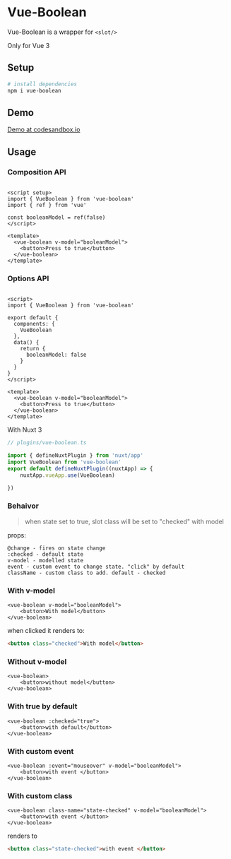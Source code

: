 
# Vue-Boolean

Vue-Boolean is a wrapper for ```<slot/>```

Only for Vue 3 

## Setup


```bash
# install dependencies
npm i vue-boolean

```
## Demo
[Demo at codesandbox.io](https://codesandbox.io/s/vueboolean-demo-yj03wy?file=/src/App.vue)
## Usage



### Composition API

```vue

<script setup>
import { VueBoolean } from 'vue-boolean'
import { ref } from 'vue'

const booleanModel = ref(false)
</script>

<template>
  <vue-boolean v-model="booleanModel">
    <button>Press to true</button>
  </vue-boolean>
</template>
```
### Options API
```vue

<script>
import { VueBoolean } from 'vue-boolean'

export default {
  components: {
    VueBoolean
  },
  data() {
    return {
      booleanModel: false
    }
  }
}
</script>

<template>
  <vue-boolean v-model="booleanModel">
    <button>Press to true</button>
  </vue-boolean>
</template>
```

With Nuxt 3


```ts
// plugins/vue-boolean.ts

import { defineNuxtPlugin } from 'nuxt/app'
import VueBoolean from 'vue-boolean'
export default defineNuxtPlugin((nuxtApp) => {
    nuxtApp.vueApp.use(VueBoolean)

})


```
### Behaivor
>when state set to true, slot class will be set to "checked"
with model

props:
```
@change - fires on state change
:checked - default state
v-model - modelled state
event - custom event to change state. "click" by default
className - custom class to add. default - checked
```
### With v-model
```vue 
<vue-boolean v-model="booleanModel">
    <button>With model</button> 
</vue-boolean>
```
when clicked it renders to: 
```html
<button class="checked">With model</button> 
```
### Without v-model
```vue 
<vue-boolean>
    <button>without model</button> 
</vue-boolean>
```
### With true by default
```vue 
<vue-boolean :checked="true">
    <button>with default</button> 
</vue-boolean>
```
### With custom event 
```vue 
<vue-boolean :event="mouseover" v-model="booleanModel">
    <button>with event </button> 
</vue-boolean>
```
### With custom class 

```vue 
<vue-boolean class-name="state-checked" v-model="booleanModel">
    <button>with event </button> 
</vue-boolean>
```
renders to
```html
<button class="state-checked">with event </button> 
```
